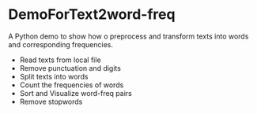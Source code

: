 # DemoForText2word-freq
A Python demo to show how o preprocess and transform texts into words and corresponding frequencies.
- Read texts from local file
- Remove punctuation and digits
- Split texts into words
- Count the frequencies of words
- Sort and Visualize word-freq pairs
- Remove stopwords
